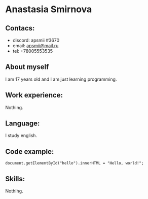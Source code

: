 # Anastasia Smirnova

## Contacs:

* discord: apsmii #3670
* email: apsmii@mail.ru
* tel: +78005553535

## About myself
I am 17 years old and I am just learning programming.

## Work experience:
Nothing. 

## Language:
I study english.

## Code example:
`document.getElementById("hello").innerHTML = "Hello, world!";`

## Skills:
Nothihg.